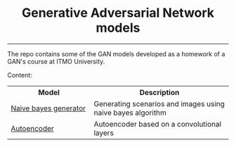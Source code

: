 <h1 align="center">Generative Adversarial Network models</h1>
<hr>
The repo contains some of the GAN models developed as a homework of a GAN's course at ITMO University.

Content:
<table>
    <tr>
        <th width="30%">Model</th>
        <th width="50%">Description</th>
    </tr>
    <tr>
        <td><a href="bayes_generator">Naive bayes generator</a></td>
        <td>Generating scenarios and images using naive bayes algorithm</td>
    </tr>
    <tr>
        <td><a href="autoencoder">Autoencoder</a></td>
        <td>Autoencoder based on a convolutional layers</td>
    </tr>
</table>
